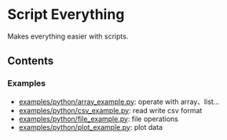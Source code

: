 # Script Everything

Makes everything easier with scripts.

## Contents

### Examples

* [examples/python/array_example.py](examples/python/array_example.py): operate with array、list...
* [examples/python/csv_example.py](examples/python/csv_example.py): read write csv format
* [examples/python/file_example.py](examples/python/file_example.py): file operations
* [examples/python/plot_example.py](examples/python/plot_example.py): plot data

